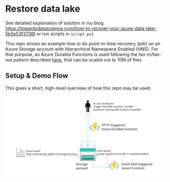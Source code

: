 # Restore data lake

See detailed explanation of solution in my blog: https://towardsdatascience.com/how-to-recover-your-azure-data-lake-5b5e53f3736f or run scripts in ```script.ps1```

This repo shows an example how to do point-in-time recovery (pitr) on an Azure Storage account with Hierarchical Namespace Enabled (HNS). For that purpose, an Azure Durable Functions is used following the fan-in/fan-out pattern described [here](https://docs.microsoft.com/en-us/azure/azure-functions/durable/durable-functions-cloud-backup?tabs=python), that can be scaled out to 10M of files.

## Setup & Demo Flow

This gives a short, high-level overview of how this repo may be used.

![Overview](overview.png)